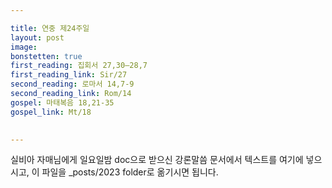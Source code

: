 ```yaml
---

title: 연중 제24주일
layout: post 
image: 
bonstetten: true
first_reading: 집회서 27,30―28,7
first_reading_link: Sir/27
second_reading: 로마서 14,7-9
second_reading_link: Rom/14
gospel: 마태복음 18,21-35
gospel_link: Mt/18
 

---
```



실비아 자매님에게 일요일밤 doc으로 받으신
강론말씀 문서에서
텍스트를 여기에 넣으시고,
이 파일을 _posts/2023 folder로 옮기시면 됩니다.
